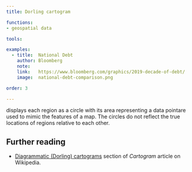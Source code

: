 ```yaml
---
title: Dorling cartogram

functions:
- geospatial data

tools:

examples:
  - title:  National Debt
    author: Bloomberg
    note:
    link:   https://www.bloomberg.com/graphics/2019-decade-of-debt/
    image:  national-debt-comparison.png

order: 3

---
```


displays each region as a circle with its area representing a data pointare used to mimic the features of a map.
The circles do not reflect the true locations of regions relative to each other.

<!--more-->

## Further reading
- [Diagrammatic (Dorling) cartograms](https://en.wikipedia.org/wiki/Cartogram#Diagrammatic_(Dorling)_cartograms) section of *Cartogram* article on Wikipedia.
